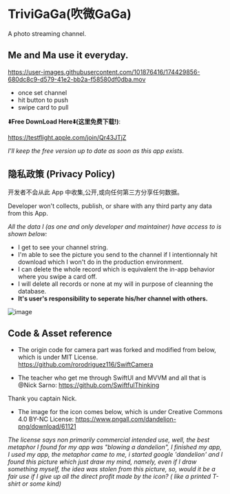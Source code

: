 # TriviGaGa(吹微GaGa)
A photo streaming channel. 

## Me and Ma use it everyday.
https://user-images.githubusercontent.com/101876416/174429856-680dc8c9-d579-41e2-bb2a-f58580df0dba.mov

- once set channel
- hit button to push
- swipe card to pull

**⬇️Free DownLoad Here⬇️(这里免费下载!)**:

https://testflight.apple.com/join/Qr43JTjZ

*I'll keep the free version up to date as soon as this app exists.*



## 隐私政策 (Privacy Policy)

开发者不会从此 App 中收集,公开,或向任何第三方分享任何数据。

Developer won't collects, publish, or share with any third party any data from this App.

*All the data I (as one and only developer and maintainer) have access to is shown below:*
- I get to see your channel string.
- I'm able to see the picture you send to the channel if I intentionnaly hit download which I won't do in the production environment.
- I can delete the whole record which is equivalent the in-app behavior where you swipe a card off.
- I will delete all records or none at my will in purpose of cleanning the database.
- **It's user's responsibility to seperate his/her channel with others.**


![image](https://user-images.githubusercontent.com/101876416/165040162-ddc8c6a9-0231-44aa-8283-82f5775ed98e.png)

## Code & Asset reference

- The origin code for camera part was forked and modified from below, which is under MIT License.
https://github.com/rorodriguez116/SwiftCamera

- The teacher who get me through SwiftUI and MVVM and all that is @Nick Sarno:
https://github.com/SwiftfulThinking

Thank you captain Nick.

- The image for the icon comes below, which is under Creative Commons 4.0 BY-NC License:
https://www.pngall.com/dandelion-png/download/61121

*The license says non primarily commercial intended use, well, the best metaphor I found for my app was "blowing a dandelion", I finished my app, I used my app, the metaphor came to me, i started google 'dandelion' and I found this picture which just draw my mind, namely, even if I draw something myself, the idea was stolen from this picture, so, would it be a fair use if I give up all the direct profit made by the icon? ( like a printed T-shirt or some kind)*


